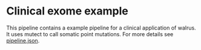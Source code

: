# Clinical exome example
This pipeline contains a example pipeline for a clinical application of walrus.
It uses mutect to call somatic point mutations. For more details see
[pipeline.json](pipeline.json).
